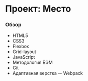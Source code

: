 # Проект: Место

### Обзор

- HTML5
- CSS3
- Flexbox
- Grid-layout
- JavaScript
- Методология БЭМ
- Git
- Адаптивная верстка
-- Webpack

 